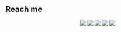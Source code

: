  
## Reach me

<p align="center">
    <a href="https://linkedin.com/in/ahsankhan26" alt="LinkedIn">
        <img src="https://img.shields.io/badge/-LinkedIn-blue?style=flat-square&logo=linkedin" /></a>
    <a href="https://hackerrank.com/ahsankhan26" alt="HackerRank">
        <img src="https://img.shields.io/badge/-HackerRank-3a424f?style=flat-square&logo=hackerrank" /></a>
    <a href="https://stackoverflow.com/users/13870209/ahsan-khan" alt="StackOverflow">
        <img src="https://img.shields.io/badge/-StackOverflow-FE7A16?style=flat-square&logo=stack-overflow&logoColor=white" /></a>
    <a href="https://instagram.com/ahsankhan26" alt="Instagram">
        <img src="https://img.shields.io/badge/-Instagram-E4405F?style=flat-square&logo=instagram&logoColor=white" /></a>
    <a href="https://ahsankhan.me" alt="website">
        <img src="https://img.shields.io/badge/-ahsankhan.me-242424?style=flat-square&logo=circle&logoColor=White" /></a>
</p>

[banner]: https://raw.githubusercontent.com/ahsankhan26/ahsankhan26/master/banner.jpg
[website]: https://ahsankhan.me
